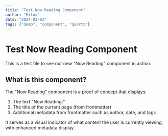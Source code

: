 ```yaml
---
title: "Test Now Reading Component"
author: "Milos"
date: "2024-03-03"
tags: ["demo", "component", "quartz"]
---
```


# Test Now Reading Component

This is a test file to see our new "Now Reading" component in action.

## What is this component?

The "Now Reading" component is a proof of concept that displays:
1. The text "Now Reading:"
2. The title of the current page (from frontmatter)
3. Additional metadata from frontmatter such as author, date, and tags

It serves as a visual indicator of what content the user is currently viewing, with enhanced metadata display. 